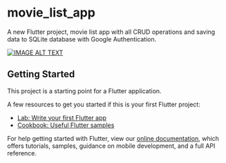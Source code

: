 # movie_list_app

A new Flutter project, movie list app with all CRUD operations and saving data to SQLite database with Google Authentication.

[![IMAGE ALT TEXT](http://img.youtube.com/vi/ZOCGAtRV3Vs/0.jpg)](http://www.youtube.com/watch?v=ZOCGAtRV3Vs "Video Title")

## Getting Started

This project is a starting point for a Flutter application.

A few resources to get you started if this is your first Flutter project:

- [Lab: Write your first Flutter app](https://flutter.dev/docs/get-started/codelab)
- [Cookbook: Useful Flutter samples](https://flutter.dev/docs/cookbook)

For help getting started with Flutter, view our
[online documentation](https://flutter.dev/docs), which offers tutorials,
samples, guidance on mobile development, and a full API reference.
